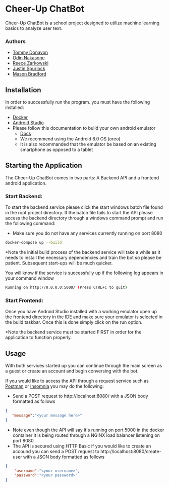 # Cheer-Up ChatBot

Cheer-Up ChatBot is a school project designed to utilize machine learning basics to analyze user text.
### Authors
- [Tommy Donavon](https://github.com/yhung-mea7)
- [Odin Nakasone](https://github.com/OdinNakasone)
- [Reece Zarkowski](https://github.com/JordanR5a)
- [Justin Spurlock](https://github.com/SpurlockWorkspace)
- [Mason Bradford](https://github.com/masonbrad831)

## Installation

In order to successfully run the program. you must have the following installed:
- [Docker](https://docs.docker.com/get-docker/)
- [Android Studio](https://developer.android.com/studio)
- Please follow this documentation to build your own android emulator
    - [Docs](https://developer.android.com/studio/run/managing-avds)
   - We recommend using the Android 8.0 OS (oreo)
   - It is also recommanded that the emulator be based on an existing smartphone as opposed to a tablet

## Starting the Application
The Cheer-Up ChatBot comes in two parts: A Backend API and a frontend android application.

### Start Backend:
To start the backend service please click the start windows batch file found in the root project directory. If the batch file fails to start the API please access the backend directory through a windows command prompt and run the following command:
- Make sure you do not have any services currently running on port 8080

```bash
docker-compose up --build
```
*Note the initial build process of the backend service will take a while as it needs to install the necessary dependencies and train the bot so please be patient. Subsequent start-ups will be much quicker.

You will know if the service is successfully up if the following log appears in your command window

```bash
Running on http://0.0.0.0:5000/ (Press CTRL+C to quit)
```
### Start Frontend:
Once you have Android Studio installed with a working emulator open up the frontend directory in the IDE and make sure your emulator is selected in the build taskbar. Once this is done simply click on the run option.

*Note the backend service must be started FIRST in order for the application to function properly.


## Usage

With both services started up you can continue through the main screen as a guest or create an account and begin conversing with the bot.

If you would like to access the API through a request service such as [Postman](https://www.postman.com/) or [Insomnia](https://insomnia.rest/) you may do the following:

- Send a POST request to http://localhost:8080/ with a JSON body formatted as follows
```json
{
   "message":"<your message here>"
}
``` 
- Note even though the API will say it's running on port 5000 in the docker container it is being routed through a NGINX load balancer listening on port 8080.
- The API is secured using HTTP Basic if you would like to create an accound you can send a POST request to http://localhost:8080/create-user with a JSON body formatted as follows
```json
{
    "username":"<your username>",
    "password":"<your password>"
}
```
